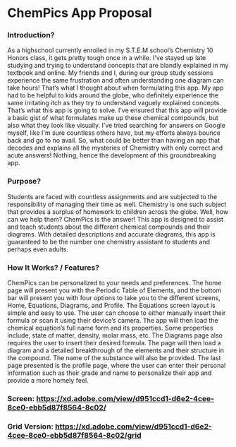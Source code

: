 # ChemPics App Proposal
### Introduction?
As a highschool currently enrolled in my S.T.E.M school’s Chemistry 10 Honors class, it gets pretty tough once in a while. I've stayed up late studying and trying to understand concepts that are blandly explained in my textbook and online. My friends and I, during our group study sessions experience the same frustration and often understanding one diagram can take hours! That’s what I thought about when formulating this app. My app had to be helpful to kids around the globe, who definitely experience the same irritating itch as they try to understand vaguely explained concepts. That’s what this app is going to solve. I’ve ensured that this app will provide a basic gist of what formulates make up these chemical compounds, but also what they look like visually. I’ve tried searching for answers on Google myself, like I'm sure countless others have, but my efforts always bounce back and go to no avail. So, what could be better than having an app that decodes and explains all the mysteries of Chemistry with only correct and acute answers! Nothing, hence the development of this groundbreaking app. 

### Purpose?
Students are faced with countless assignments and are subjected to the responsibility of managing their time as well. Chemistry is one such subject that provides a surplus of homework to children across the globe. Well, how can we help them? ChemPics is the answer! This app is designed to assist and teach students about the different chemical compounds and their diagrams. With detailed descriptions and accurate diagrams, this app is guaranteed to be the number one chemistry assistant to students and perhaps even adults. 

### How It Works? / Features?
ChemPics can be personalized to your needs and preferences. The home page will present you with the Periodic Table of Elements, and the bottom bar will present you with four options to take you to the different screens, Home, Equations, Diagrams, and Profile. The Equations screen layout is simple and easy to use. The user can choose to either manually insert their formula or scan it using their device’s camera. The app will then load the chemical equation’s full name form and its properties. Some properties include, state of matter, density, molar mass, etc. The Diagrams page also requires the user to insert their desired formula. The page will then load a diagram and a detailed breakthrough of the elements and their structure in the compound. The name of the substance will also be provided. The last page presented is the profile page, where the user can enter their personal information such as their grade and name to personalize their app and provide a more homely feel. 

### Screen: https://xd.adobe.com/view/d951ccd1-d6e2-4cee-8ce0-ebb5d87f8564-8c02/

### Grid Version: https://xd.adobe.com/view/d951ccd1-d6e2-4cee-8ce0-ebb5d87f8564-8c02/grid

